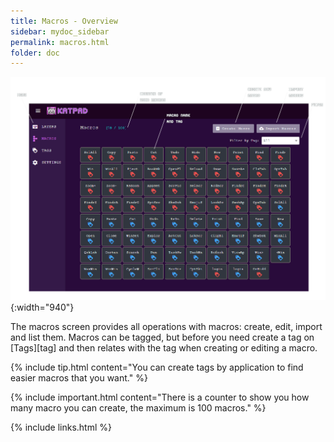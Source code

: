 ```yaml
---
title: Macros - Overview
sidebar: mydoc_sidebar
permalink: macros.html
folder: doc
---
```


![Macros](/images/katpad-doc-screen-01.png){:width="940"}

The macros screen provides all operations with macros: create, edit, import and list them.
Macros can be tagged, but before you need create a tag on [Tags][tag] and then relates with the tag when creating or editing a macro.

{% include tip.html content="You can create tags by application to find easier macros that you want." %}

{% include important.html content="There is a counter to show you how many macro you can create, the maximum is 100 macros." %}

{% include links.html %}
